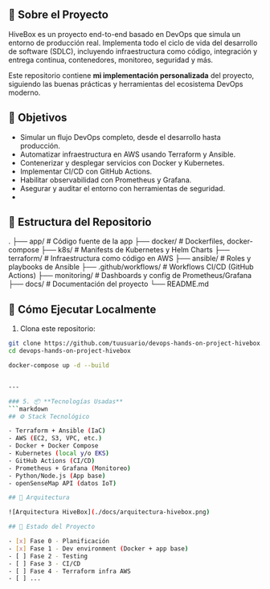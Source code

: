 ## 🧠 Sobre el Proyecto

HiveBox es un proyecto end-to-end basado en DevOps que simula un entorno de producción real. Implementa todo el ciclo de vida del desarrollo de software (SDLC), incluyendo infraestructura como código, integración y entrega continua, contenedores, monitoreo, seguridad y más.

Este repositorio contiene **mi implementación personalizada** del proyecto, siguiendo las buenas prácticas y herramientas del ecosistema DevOps moderno.
## 🎯 Objetivos

- Simular un flujo DevOps completo, desde el desarrollo hasta producción.
- Automatizar infraestructura en AWS usando Terraform y Ansible.
- Contenerizar y desplegar servicios con Docker y Kubernetes.
- Implementar CI/CD con GitHub Actions.
- Habilitar observabilidad con Prometheus y Grafana.
- Asegurar y auditar el entorno con herramientas de seguridad.
- 
## 📁 Estructura del Repositorio

. ├── app/ # Código fuente de la app ├── docker/ # Dockerfiles, docker-compose ├── k8s/ # Manifests de Kubernetes y Helm Charts ├── terraform/ # Infraestructura como código en AWS ├── ansible/ # Roles y playbooks de Ansible ├── .github/workflows/ # Workflows CI/CD (GitHub Actions) ├── monitoring/ # Dashboards y config de Prometheus/Grafana ├── docs/ # Documentación del proyecto └── README.md

## 🚀 Cómo Ejecutar Localmente

1. Clona este repositorio:

```bash
git clone https://github.com/tuusuario/devops-hands-on-project-hivebox.git
cd devops-hands-on-project-hivebox

docker-compose up -d --build


---

### 5. 📦 **Tecnologías Usadas**
```markdown
## ⚙️ Stack Tecnológico

- Terraform + Ansible (IaC)
- AWS (EC2, S3, VPC, etc.)
- Docker + Docker Compose
- Kubernetes (local y/o EKS)
- GitHub Actions (CI/CD)
- Prometheus + Grafana (Monitoreo)
- Python/Node.js (App base)
- openSenseMap API (datos IoT)

## 🧭 Arquitectura

![Arquitectura HiveBox](./docs/arquitectura-hivebox.png)

## 📅 Estado del Proyecto

- [x] Fase 0 - Planificación
- [x] Fase 1 - Dev environment (Docker + app base)
- [ ] Fase 2 - Testing
- [ ] Fase 3 - CI/CD
- [ ] Fase 4 - Terraform infra AWS
- [ ] ...

